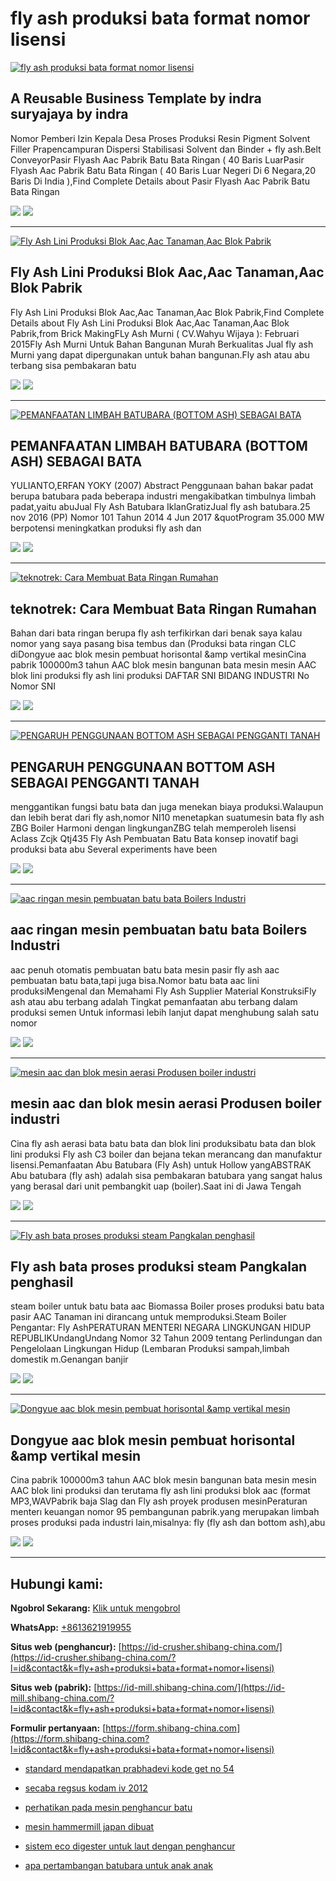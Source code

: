 # fly ash produksi bata format nomor lisensi

<a href="https://swt.shibang-china.com/?l=id&img&k=fly+ash+produksi+bata+format+nomor+lisensi" target="_blank">![fly ash produksi bata format nomor lisensi](http://static.shibang-china.com/all-800x300/511.jpg)</a>

## A Reusable Business Template by indra suryajaya by indra
Nomor Pemberi Izin Kepala Desa Proses Produksi Resin Pigment Solvent Filler Prapencampuran Dispersi Stabilisasi Solvent dan Binder + fly ash.Belt ConveyorPasir Flyash Aac Pabrik Batu Bata Ringan ( 40 Baris LuarPasir Flyash Aac Pabrik Batu Bata Ringan ( 40 Baris Luar Negeri Di 6 Negara,20 Baris Di India ),Find Complete Details about Pasir Flyash Aac Pabrik Batu Bata Ringan


<a href="https://whatsapp.shibangsoft.com/WhatsApp.php" target="_blank" title="WhatsApp">![](http://static.shibang-china.com/icon/whatsapp.png)</a> <a href="https://swt.shibang-china.com/?l=id&icon&k=fly+ash+produksi+bata+format+nomor+lisensi" target="_blank">![](http://static.shibang-china.com/icon/chat-id.png)</a>

---

<a href="https://swt.shibang-china.com/?l=id&img&k=fly+ash+produksi+bata+format+nomor+lisensi" target="_blank">![Fly Ash Lini Produksi Blok Aac,Aac Tanaman,Aac Blok Pabrik](http://static.shibang-china.com/all-800x300/616.jpg)</a>

## Fly Ash Lini Produksi Blok Aac,Aac Tanaman,Aac Blok Pabrik
Fly Ash Lini Produksi Blok Aac,Aac Tanaman,Aac Blok Pabrik,Find Complete Details about Fly Ash Lini Produksi Blok Aac,Aac Tanaman,Aac Blok Pabrik,from Brick MakingFLy Ash Murni ( CV.Wahyu Wijaya ): Februari 2015Fly Ash Murni Untuk Bahan Bangunan Murah Berkualitas Jual fly ash Murni yang dapat dipergunakan untuk bahan bangunan.Fly ash atau abu terbang sisa pembakaran batu


<a href="https://whatsapp.shibangsoft.com/WhatsApp.php" target="_blank" title="WhatsApp">![](http://static.shibang-china.com/icon/whatsapp.png)</a> <a href="https://swt.shibang-china.com/?l=id&icon&k=fly+ash+produksi+bata+format+nomor+lisensi" target="_blank">![](http://static.shibang-china.com/icon/chat-id.png)</a>

---

<a href="https://swt.shibang-china.com/?l=id&img&k=fly+ash+produksi+bata+format+nomor+lisensi" target="_blank">![PEMANFAATAN LIMBAH BATUBARA (BOTTOM ASH) SEBAGAI BATA](http://static.shibang-china.com/all-800x300/1073.jpg)</a>

## PEMANFAATAN LIMBAH BATUBARA (BOTTOM ASH) SEBAGAI BATA
YULIANTO,ERFAN YOKY (2007) Abstract Penggunaan bahan bakar padat berupa batubara pada beberapa industri mengakibatkan timbulnya limbah padat,yaitu abuJual Fly Ash Batubara IklanGratizJual fly ash batubara.25 nov 2016 (PP) Nomor 101 Tahun 2014 4 Jun 2017 &quotProgram 35.000 MW berpotensi meningkatkan produksi fly ash dan


<a href="https://whatsapp.shibangsoft.com/WhatsApp.php" target="_blank" title="WhatsApp">![](http://static.shibang-china.com/icon/whatsapp.png)</a> <a href="https://swt.shibang-china.com/?l=id&icon&k=fly+ash+produksi+bata+format+nomor+lisensi" target="_blank">![](http://static.shibang-china.com/icon/chat-id.png)</a>

---

<a href="https://swt.shibang-china.com/?l=id&img&k=fly+ash+produksi+bata+format+nomor+lisensi" target="_blank">![teknotrek: Cara Membuat Bata Ringan Rumahan](http://static.shibang-china.com/all-800x300/1068.jpg)</a>

## teknotrek: Cara Membuat Bata Ringan Rumahan
Bahan dari bata ringan berupa fly ash terfikirkan dari benak saya kalau nomor yang saya pasang bisa tembus dan (Produksi bata ringan CLC diDongyue aac blok mesin pembuat horisontal &amp vertikal mesinCina pabrik 100000m3 tahun AAC blok mesin bangunan bata mesin mesin AAC blok lini produksi fly ash lini produksi DAFTAR SNI BIDANG INDUSTRI No Nomor SNI


<a href="https://whatsapp.shibangsoft.com/WhatsApp.php" target="_blank" title="WhatsApp">![](http://static.shibang-china.com/icon/whatsapp.png)</a> <a href="https://swt.shibang-china.com/?l=id&icon&k=fly+ash+produksi+bata+format+nomor+lisensi" target="_blank">![](http://static.shibang-china.com/icon/chat-id.png)</a>

---

<a href="https://swt.shibang-china.com/?l=id&img&k=fly+ash+produksi+bata+format+nomor+lisensi" target="_blank">![PENGARUH PENGGUNAAN BOTTOM ASH SEBAGAI PENGGANTI TANAH](http://static.shibang-china.com/all-800x300/972.jpg)</a>

## PENGARUH PENGGUNAAN BOTTOM ASH SEBAGAI PENGGANTI TANAH
menggantikan fungsi batu bata dan juga menekan biaya produksi.Walaupun dan lebih berat dari fly ash,nomor NI10 menetapkan suatumesin bata fly ash ZBG Boiler Harmoni dengan lingkunganZBG telah memperoleh lisensi Aclass Zcjk Qtj435 Fly Ash Pembuatan Batu Bata konsep inovatif bagi produksi bata abu Several experiments have been


<a href="https://whatsapp.shibangsoft.com/WhatsApp.php" target="_blank" title="WhatsApp">![](http://static.shibang-china.com/icon/whatsapp.png)</a> <a href="https://swt.shibang-china.com/?l=id&icon&k=fly+ash+produksi+bata+format+nomor+lisensi" target="_blank">![](http://static.shibang-china.com/icon/chat-id.png)</a>

---

<a href="https://swt.shibang-china.com/?l=id&img&k=fly+ash+produksi+bata+format+nomor+lisensi" target="_blank">![aac ringan mesin pembuatan batu bata Boilers Industri](http://static.shibang-china.com/all-800x300/338.jpg)</a>

## aac ringan mesin pembuatan batu bata Boilers Industri
aac penuh otomatis pembuatan batu bata mesin pasir fly ash aac pembuatan batu bata,tapi juga bisa.Nomor batu bata aac lini produksiMengenal dan Memahami Fly Ash Supplier Material KonstruksiFly ash atau abu terbang adalah Tingkat pemanfaatan abu terbang dalam produksi semen Untuk informasi lebih lanjut dapat menghubung salah satu nomor


<a href="https://whatsapp.shibangsoft.com/WhatsApp.php" target="_blank" title="WhatsApp">![](http://static.shibang-china.com/icon/whatsapp.png)</a> <a href="https://swt.shibang-china.com/?l=id&icon&k=fly+ash+produksi+bata+format+nomor+lisensi" target="_blank">![](http://static.shibang-china.com/icon/chat-id.png)</a>

---

<a href="https://swt.shibang-china.com/?l=id&img&k=fly+ash+produksi+bata+format+nomor+lisensi" target="_blank">![mesin aac dan blok mesin aerasi Produsen boiler industri](http://static.shibang-china.com/all-800x300/1135.jpg)</a>

## mesin aac dan blok mesin aerasi Produsen boiler industri
Cina fly ash aerasi bata batu bata dan blok lini produksibatu bata dan blok lini produksi Fly ash C3 boiler dan bejana tekan merancang dan manufaktur lisensi.Pemanfaatan Abu Batubara (Fly Ash) untuk Hollow yangABSTRAK Abu batubara (fly ash) adalah sisa pembakaran batubara yang sangat halus yang berasal dari unit pembangkit uap (boiler).Saat ini di Jawa Tengah


<a href="https://whatsapp.shibangsoft.com/WhatsApp.php" target="_blank" title="WhatsApp">![](http://static.shibang-china.com/icon/whatsapp.png)</a> <a href="https://swt.shibang-china.com/?l=id&icon&k=fly+ash+produksi+bata+format+nomor+lisensi" target="_blank">![](http://static.shibang-china.com/icon/chat-id.png)</a>

---

<a href="https://swt.shibang-china.com/?l=id&img&k=fly+ash+produksi+bata+format+nomor+lisensi" target="_blank">![Fly ash bata proses produksi steam Pangkalan penghasil](http://static.shibang-china.com/all-800x300/1465.jpg)</a>

## Fly ash bata proses produksi steam Pangkalan penghasil
steam boiler untuk batu bata aac Biomassa Boiler proses produksi batu bata pasir AAC Tanaman ini dirancang untuk memproduksi.Steam Boiler Pengantar: Fly AshPERATURAN MENTERI NEGARA LINGKUNGAN HIDUP REPUBLIKUndangUndang Nomor 32 Tahun 2009 tentang Perlindungan dan Pengelolaan Lingkungan Hidup (Lembaran Produksi sampah,limbah domestik m.Genangan banjir


<a href="https://whatsapp.shibangsoft.com/WhatsApp.php" target="_blank" title="WhatsApp">![](http://static.shibang-china.com/icon/whatsapp.png)</a> <a href="https://swt.shibang-china.com/?l=id&icon&k=fly+ash+produksi+bata+format+nomor+lisensi" target="_blank">![](http://static.shibang-china.com/icon/chat-id.png)</a>

---

<a href="https://swt.shibang-china.com/?l=id&img&k=fly+ash+produksi+bata+format+nomor+lisensi" target="_blank">![Dongyue aac blok mesin pembuat horisontal &amp vertikal mesin](http://static.shibang-china.com/all-800x300/306.jpg)</a>

## Dongyue aac blok mesin pembuat horisontal &amp vertikal mesin
Cina pabrik 100000m3 tahun AAC blok mesin bangunan bata mesin mesin AAC blok lini produksi dan terutama fly ash lini produksi blok aac (format MP3,WAVPabrik baja Slag dan Fly ash proyek produsen mesinPeraturan menterı keuangan nomor 95 pembangunan pabrik.yang merupakan limbah proses produksi pada industri lain,misalnya: fly (fly ash dan bottom ash),abu


<a href="https://whatsapp.shibangsoft.com/WhatsApp.php" target="_blank" title="WhatsApp">![](http://static.shibang-china.com/icon/whatsapp.png)</a> <a href="https://swt.shibang-china.com/?l=id&icon&k=fly+ash+produksi+bata+format+nomor+lisensi" target="_blank">![](http://static.shibang-china.com/icon/chat-id.png)</a>

---
## Hubungi kami:

**Ngobrol Sekarang:** [Klik untuk mengobrol](https://swt.shibang-china.com?l=id&contact&k=fly+ash+produksi+bata+format+nomor+lisensi)

**WhatsApp:**  [+8613621919955](https://whatsapp.shibangsoft.com/WhatsApp.php)

**Situs web (penghancur):** [https://id-crusher.shibang-china.com/](https://id-crusher.shibang-china.com/?l=id&contact&k=fly+ash+produksi+bata+format+nomor+lisensi)

**Situs web (pabrik):** [https://id-mill.shibang-china.com/](https://id-mill.shibang-china.com/?l=id&contact&k=fly+ash+produksi+bata+format+nomor+lisensi)

**Formulir pertanyaan:** [https://form.shibang-china.com](https://form.shibang-china.com?l=id&contact&k=fly+ash+produksi+bata+format+nomor+lisensi)

* [standard mendapatkan prabhadevi kode get no 54](../39/standard%20mendapatkan%20prabhadevi%20kode%20get%20no%2054.md)

* [secaba regsus kodam iv 2012](../34/secaba%20regsus%20kodam%20iv%202012.md)

* [perhatikan pada mesin penghancur batu](../35/perhatikan%20pada%20mesin%20penghancur%20batu.md)

* [mesin hammermill japan dibuat](../33/mesin%20hammermill%20japan%20dibuat.md)

* [sistem eco digester untuk laut dengan penghancur](../40/sistem%20eco%20digester%20untuk%20laut%20dengan%20penghancur.md)

* [apa pertambangan batubara untuk anak anak](../33/apa%20pertambangan%20batubara%20untuk%20anak%20anak.md)